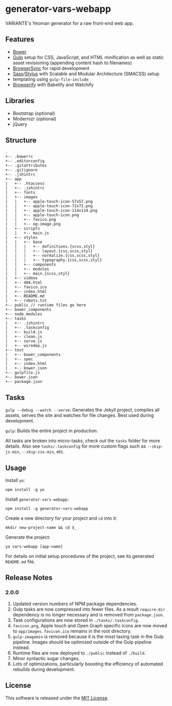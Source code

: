 # generator-vars-webapp

VARIANTE's Yeoman generator for a raw front-end web app.

## Features

- [Bower](http://bower.io)
- [Gulp](http://gulpjs.com) setup for CSS, JavaScript, and HTML minification as well as static asset revisioning (appending content hash to filenames)
- [BrowserSync](http://www.browsersync.io) for rapid development
- [Sass](http://sass-lang.com)/[Stylus](https://learnboost.github.io/stylus/) with Scalable and Modular Architecture (SMACSS) setup
- templating using ```gulp-file-include```
- [Browserify](http://browserify.org) with Babelify and Watchify

## Libraries

- Bootstrap (optional)
- Modernizr (optional)
- jQuery

## Structure

```
.
+-- .bowerrc
+-- .editorconfig
+-- .gitattributes
+-- .gitignore
+-- .jshintrc
+-- app
|   +-- .htaccess
|   +-- .jshintrc
|   +-- fonts
|   +-- images
|   |   +-- apple-touch-icon-57x57.png
|   |   +-- apple-touch-icon-72x72.png
|   |   +-- apple-touch-icon-114x114.png
|   |   +-- apple-touch-icon.png
|   |   +-- favico.png
|   |   +-- og-image.png
|   +-- scripts
|   |   +-- main.js
|   +-- styles
|   |   +-- base
|   |   |   +-- definitions.{scss,styl}
|   |   |   +-- layout.{css,scss,styl}
|   |   |   +-- normalize.{css,scss,styl}
|   |   |   +-- typography.{css,scss,styl}
|   |   +-- components
|   |   +-- modules
|   |   +-- main.{scss,styl}
|   +-- videos
|   +-- 404.html
|   +-- favico.ico
|   +-- index.html
|   +-- README.md
|   +-- robots.txt
+-- public // runtime files go here
+-- bower_components
+-- node_modules
+-- tasks
|   +-- .jshintrc
|   +-- .taskconfig
|   +-- build.js
|   +-- clean.js
|   +-- serve.js
|   +-- wiredep.js
+-- test
|   +-- bower_components
|   +-- spec
|   +-- index.html
|   +-- bower.json
+-- gulpfile.js
+-- bower.json
+-- package.json
```

## Tasks

```gulp --debug --watch --serve```: Generates the Jekyll project, compiles all assets, serves the site and watches for file changes. Best used during development.

```gulp```: Builds the entire project in production.

All tasks are broken into micro-tasks, check out the ```tasks``` folder for more details. Also see ```tasks/.taskconfig``` for more custom flags such as ```--skip-js-min```, ```--skip-css-min```, etc.

## Usage

Install ```yo```:
```
npm install -g yo
```

Install ```generator-vars-webapp```:
```
npm install -g generator-vars-webapp
```

Create a new directory for your project and ```cd``` into it:
```
mkdir new-project-name && cd $_
```

Generate the project:
```
yo vars-webapp [app-name]
```

For details on initial setup procedures of the project, see its generated ```README.md``` file.

## Release Notes

### 2.0.0
1. Updated version numbers of NPM package dependencies.
2. Gulp tasks are now compressed into fewer files. As a result `require-dir` dependency is no longer necessary and is removed from `package.json`.
3. Task configurations are now stored in `./tasks/.taskconfig`.
4. `favicon.png`, Apple touch and Open Graph specific icons are now moved to `app/images`. `favicon.ico` remains in the root directory.
5. `gulp-imagemin` is removed because it is the most taxing task in the Gulp pipeline. Images should be optimized outside of the Gulp pipeline instead.
6. Runtime files are now deployed to `./public` instead of `./build`.
6. Minor syntactic sugar changes.
7. Lots of optimizations, particularly boosting the efficiency of automated rebuilds during development.

## License

This software is released under the [MIT License](http://opensource.org/licenses/MIT).
